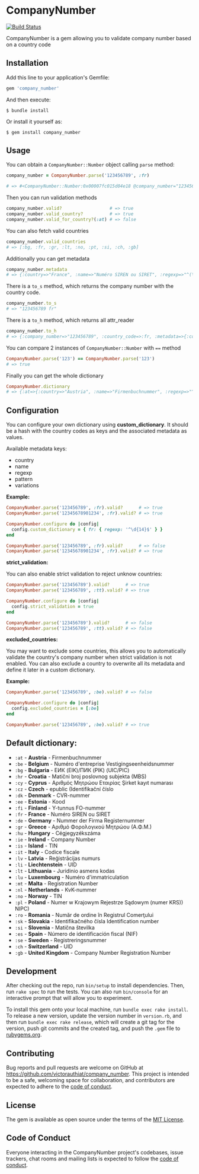 # CompanyNumber

[![Build Status](https://github.com/victorauthiat/company_number/actions/workflows/build.yml/badge.svg)](https://github.com/victorauthiat/company_number/actions/workflows/build.yml)

CompanyNumber is a gem allowing you to validate company number based on a country code

## Installation

Add this line to your application's Gemfile:

```ruby
gem 'company_number'
```

And then execute:

    $ bundle install

Or install it yourself as:

    $ gem install company_number

## Usage

You can obtain a `CompanyNumber::Number` object calling `parse` method:

```ruby
company_number = CompanyNumber.parse('123456789', :fr)

# => #<CompanyNumber::Number:0x00007fc015d04e18 @company_number="123456789", @country_code=:fr, @metadata={:country=>"France", :name=>"Numéro SIREN ou SIRET", :regexp=>"^(\\d{9}|\\d{14})$", :pattern=>"9 numbers (XXXXXXXXX) or 14 numbers (XXXXXXXXXXXXXX)"}>
```

Then you can run validation methods

```ruby
company_number.valid?                  # => true
company_number.valid_country?          # => true
company_number.valid_for_country?(:at) # => false
```

You can also fetch valid countries

```ruby
company_number.valid_countries
# => [:bg, :fr, :gr, :lt, :no, :pt, :si, :ch, :gb]
```

Additionally you can get metadata

```ruby
company_number.metadata
# => {:country=>"France", :name=>"Numéro SIREN ou SIRET", :regexp=>"^(\\d{9}|\\d{14})$", :pattern=>"9 numbers (XXXXXXXXX) or 14 numbers (XXXXXXXXXXXXXX)"}
```

There is a `to_s` method, which returns the company number with the country code.

```ruby
company_number.to_s
# => "123456789 fr"
```

There is a `to_h` method, which returns all attr_reader

```ruby
company_number.to_h
# => {:company_number=>"123456789", :country_code=>:fr, :metadata=>{:country=>"France", :name=>"Numéro SIREN ou SIRET", :regexp=>"^(\\d{9}|\\d{14})$", :pattern=>"9 numbers (XXXXXXXXX) or 14 numbers (XXXXXXXXXXXXXX)"}}
```

You can compare 2 instances of `CompanyNumber::Number` with `==` method

```ruby
CompanyNumber.parse('123') == CompanyNumber.parse('123')
# => true
```

Finally you can get the whole dictionary
```ruby
CompanyNumber.dictionary
# => {:at=>{:country=>"Austria", :name=>"Firmenbuchnummer", :regexp=>"^([a-zA-Z]{2}\\d{1,6}|\\d{1,6})[A-Z]$", :pattern=>"2 letters + 6 numbers + 1 letter (LLXXXXXXL)", :variations=>"1-6 numbers + 1 letter (XXXXXXL)"}, ...}
```

## Configuration
You can configure your own dictionary using **custom_dictionary**.
It should be a hash with the country codes as keys and the associated metadata as values.

Available metadata keys:
- country
- name
- regexp
- pattern
- variations

**Example:**
```ruby
CompanyNumber.parse('123456789', :fr).valid?      # => true
CompanyNumber.parse('12345678901234', :fr).valid? # => true

CompanyNumber.configure do |config|
  config.custom_dictionary = { fr: { regexp: '^\d{14}$' } }
end

CompanyNumber.parse('123456789', :fr).valid?      # => false
CompanyNumber.parse('12345678901234', :fr).valid? # => true
```

**strict_validation:**

You can also enable strict validation to reject unknow countries:

```ruby
CompanyNumber.parse('123456789').valid?      # => true
CompanyNumber.parse('123456789', :tt).valid? # => true

CompanyNumber.configure do |config|
  config.strict_validation = true
end

CompanyNumber.parse('123456789').valid?      # => false
CompanyNumber.parse('123456789', :tt).valid? # => false
```

**excluded_countries:**

You may want to exclude some countries, this allows you to automatically validate the country's company number when strict validation is not enabled. You can also exclude a country to overwrite all its metadata and define it later in a custom dictionary.

**Example:**
```ruby
CompanyNumber.parse('123456789', :be).valid? # => false

CompanyNumber.configure do |config|
  config.excluded_countries = [:be]
end

CompanyNumber.parse('123456789', :be).valid? # => true
```

## Default dictionary:

- `:at` - **Austria** - Firmenbuchnummer
- `:be` - **Belgium** - Numéro d'entreprise Vestigingseenheidsnummer
- `:bg` - **Bulgaria** - ЕИК (EIK)/ПИК (PIK) (UIC/PIC)
- `:hr` - **Croatia** - Matični broj poslovnog subjekta (MBS)
- `:cy` - **Cyprus** - Αριθμός Μητρώου Εταιρίας Şirket kayıt numarası
- `:cz` - **Czech** - epublic (Identifikační číslo
- `:dk` - **Denmark** - CVR-nummer
- `:ee` - **Estonia** - Kood
- `:fi` - **Finland** - Y-tunnus FO-nummer
- `:fr` - **France** - Numéro SIREN ou SIRET
- `:de` - **Germany** - Nummer der Firma Registernummer
- `:gr` - **Greece** - Αριθμό Φορολογικού Μητρώου (Α.Φ.Μ.)
- `:hu` - **Hungary** - Cégjegyzékszáma
- `:ie` - **Ireland** - Company Number
- `:is` - **Island** - TIN
- `:it` - **Italy** - Codice fiscale
- `:lv` - **Latvia** - Reģistrācijas numurs
- `:li` - **Liechtenstein** - UID
- `:lt` - **Lithuania** - Juridinio asmens kodas
- `:lu` - **Luxembourg** - Numéro d'immatriculation
- `:mt` - **Malta** - Registration Number
- `:nl` - **Netherlands** - KvK-nummer
- `:no` - **Norway** - TIN
- `:pl` - **Poland** - Numer w Krajowym Rejestrze Sądowym (numer KRS)) NIPC)
- `:ro` - **Romania** - Număr de ordine în Registrul Comerţului
- `:sk` - **Slovakia** - Identifikačného čísla Identification number
- `:si` - **Slovenia** - Matična številka
- `:es` - **Spain** - Número de identificación fiscal (NIF)
- `:se` - **Sweden** - Registreringsnummer
- `:ch` - **Switzerland** - UID
- `:gb` - **United Kingdom** - Company Number Registration Number

## Development

After checking out the repo, run `bin/setup` to install dependencies. Then, run `rake spec` to run the tests. You can also run `bin/console` for an interactive prompt that will allow you to experiment.

To install this gem onto your local machine, run `bundle exec rake install`. To release a new version, update the version number in `version.rb`, and then run `bundle exec rake release`, which will create a git tag for the version, push git commits and the created tag, and push the `.gem` file to [rubygems.org](https://rubygems.org).

## Contributing

Bug reports and pull requests are welcome on GitHub at https://github.com/victorauthiat/company_number. This project is intended to be a safe, welcoming space for collaboration, and contributors are expected to adhere to the [code of conduct](https://github.com/victorauthiat/company_number/blob/master/CODE_OF_CONDUCT.md).

## License

The gem is available as open source under the terms of the [MIT License](https://opensource.org/licenses/MIT).

## Code of Conduct

Everyone interacting in the CompanyNumber project's codebases, issue trackers, chat rooms and mailing lists is expected to follow the [code of conduct](https://github.com/victorauthiat/company_number/blob/master/CODE_OF_CONDUCT.md).
